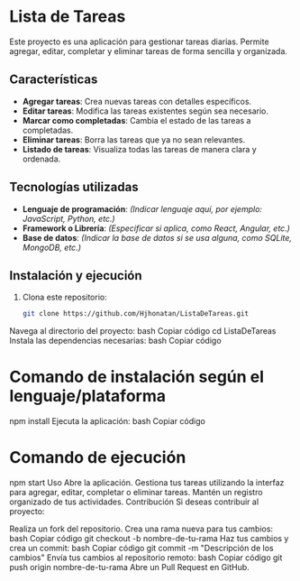 # Lista de Tareas

Este proyecto es una aplicación para gestionar tareas diarias. Permite agregar, editar, completar y eliminar tareas de forma sencilla y organizada.

## Características

- **Agregar tareas**: Crea nuevas tareas con detalles específicos.
- **Editar tareas**: Modifica las tareas existentes según sea necesario.
- **Marcar como completadas**: Cambia el estado de las tareas a completadas.
- **Eliminar tareas**: Borra las tareas que ya no sean relevantes.
- **Listado de tareas**: Visualiza todas las tareas de manera clara y ordenada.

## Tecnologías utilizadas

- **Lenguaje de programación**: *(Indicar lenguaje aquí, por ejemplo: JavaScript, Python, etc.)*
- **Framework o Librería**: *(Especificar si aplica, como React, Angular, etc.)*
- **Base de datos**: *(Indicar la base de datos si se usa alguna, como SQLite, MongoDB, etc.)*

## Instalación y ejecución

1. Clona este repositorio:
   ```bash
   git clone https://github.com/Hjhonatan/ListaDeTareas.git
Navega al directorio del proyecto:
bash
Copiar código
cd ListaDeTareas
Instala las dependencias necesarias:
bash
Copiar código
# Comando de instalación según el lenguaje/plataforma
npm install
Ejecuta la aplicación:
bash
Copiar código
# Comando de ejecución
npm start
Uso
Abre la aplicación.
Gestiona tus tareas utilizando la interfaz para agregar, editar, completar o eliminar tareas.
Mantén un registro organizado de tus actividades.
Contribución
Si deseas contribuir al proyecto:

Realiza un fork del repositorio.
Crea una rama nueva para tus cambios:
bash
Copiar código
git checkout -b nombre-de-tu-rama
Haz tus cambios y crea un commit:
bash
Copiar código
git commit -m "Descripción de los cambios"
Envía tus cambios al repositorio remoto:
bash
Copiar código
git push origin nombre-de-tu-rama
Abre un Pull Request en GitHub.
